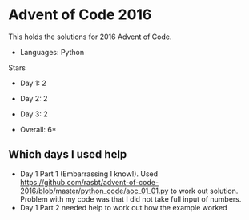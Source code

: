# Advent of Code 2016

This holds the solutions for 2016 Advent of Code.

- Languages: Python

Stars 
- Day 1:  2 
- Day 2:  2
- Day 3:  2

- Overall: 6*

## Which days I used help
- Day 1 Part 1 (Embarrassing I know!).  Used https://github.com/rasbt/advent-of-code-2016/blob/master/python_code/aoc_01_01.py to work out solution.  Problem with my code was that I did not take full input of numbers. 
- Day 1 Part 2 needed help to work out how the example worked 
